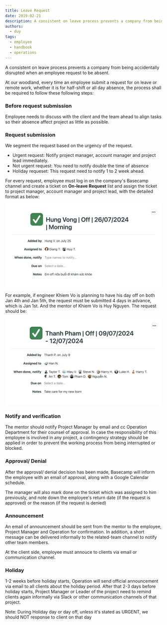 ```yaml
---
title: Leave Request
date: 2019-02-21
description: A consistent on leave process prevents a company from being accidentally disrupted when an employee request to be absent. 
authors: 
  - duy
tags: 
  - employee
  - handbook
  - operations
---
```


A consistent on leave process prevents a company from being accidentally disrupted when an employee request to be absent. 

At our woodland, every time an employee submit a request for on leave or remote work, whether it is for half-shift or all day absence, the process shall be required to follow these following steps:

### Before request submission
Employee needs to discuss with the client and the team ahead to align tasks so their absence affect project as little as possible. 


### Request submission
We segment the request based on the urgency of the request. 
- Urgent request: Notify project manager, account manager and project lead immediately.
- Not urgent request: You need to notify double the time of absence 
- Holiday requeset: This request need to notify 1 to 2 week ahead.

For every request, employee must log in on the company's Basecamp channel and create a ticket on **On-leave Request** list and assign the ticket to project manager, account manager and project lead, with the detailed format as below:

![](assets/leave-request_clean-shot-2024-08-01-at-17-33-57-2x.webp)

For example, if engineer Khiem Vo is planning to have his day off on both Jan 4th and Jan 5th, the request must be submitted 4 days in advance, which is Jan 1st. And the mentor of Khiem Vo is Huy Nguyen. The request should be:

![](assets/leave-request_clean-shot-2024-08-01-at-17-34-52-2x.webp)

### Notify and verification
The mentor should notify Project Manager by email and cc Operation Department for their counsel of approval. 
In case the responsibility of this employee is involved in any project, a contingency strategy should be applied in order to prevent the working process from being interrupted or blocked. 

### Approval/ Denial
After the approval/ denial decision has been made, Basecamp will inform the employee with an email of approval, along with a Google Calendar schedule. 

The manager will also mark done on the ticket which was assigned to him previously, and note down the employee's return date (if the request is approved) or the reason (if the request is denied)

### Announcement
An email of announcement should be sent from the mentor to the employee, Project Manager and Operation for confirmation. In addition, a short message can be delivered informally to the related-team channel to notify other team members. 

At the client side, employee must annouce to clients via email or communication channel. 

### Holiday
1-2 weeks before holiday starts, Operation will send official announcement via email to all clients about the holiday period. After that 2-3 days before holiday starts, Project Manager or Leader of the project need to remind clients again informally via Slack or other communication channels of that project.

Note: During Holiday day or day off, unless it's stated as URGENT, we should NOT response to client on that day 
